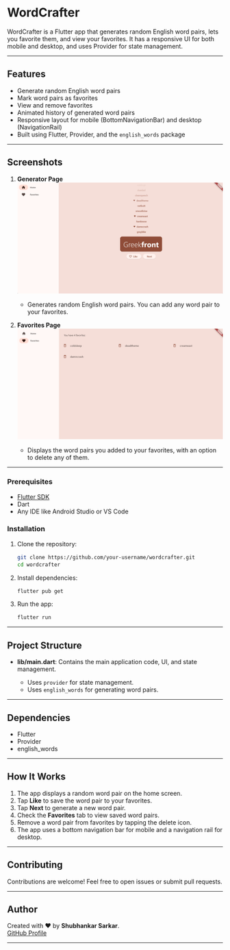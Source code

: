 # WordCrafter

WordCrafter is a Flutter app that generates random English word pairs, lets you favorite them, and view your favorites. It has a responsive UI for both mobile and desktop, and uses Provider for state management.

---

## Features

* Generate random English word pairs
* Mark word pairs as favorites
* View and remove favorites
* Animated history of generated word pairs
* Responsive layout for mobile (BottomNavigationBar) and desktop (NavigationRail)
* Built using Flutter, Provider, and the `english_words` package

---

## Screenshots

1. **Generator Page**
   ![Generator Page](https://github.com/shubhankar05sarkar/WordCrafter/blob/aab63167b1b460c430f01fdb8b98dbfc90be62f2/Generator%20Page.png)

   * Generates random English word pairs. You can add any word pair to your favorites.

2. **Favorites Page**
   ![Favorites Page](https://github.com/shubhankar05sarkar/WordCrafter/blob/aab63167b1b460c430f01fdb8b98dbfc90be62f2/Favourites%20Page.png)

   * Displays the word pairs you added to your favorites, with an option to delete any of them.

---

### Prerequisites

* [Flutter SDK](https://flutter.dev/docs/get-started/install)
* Dart
* Any IDE like Android Studio or VS Code

### Installation

1. Clone the repository:

   ```bash
   git clone https://github.com/your-username/wordcrafter.git
   cd wordcrafter
   ```

2. Install dependencies:

   ```bash
   flutter pub get
   ```

3. Run the app:

   ```bash
   flutter run
   ```

---

## Project Structure

* **lib/main.dart**: Contains the main application code, UI, and state management.

  * Uses `provider` for state management.
  * Uses `english_words` for generating word pairs.

---

## Dependencies

* Flutter
* Provider
* english\_words

---

## How It Works

1. The app displays a random word pair on the home screen.
2. Tap **Like** to save the word pair to your favorites.
3. Tap **Next** to generate a new word pair.
4. Check the **Favorites** tab to view saved word pairs.
5. Remove a word pair from favorites by tapping the delete icon.
6. The app uses a bottom navigation bar for mobile and a navigation rail for desktop.

---

## Contributing

Contributions are welcome! Feel free to open issues or submit pull requests.

---

## **Author**

Created with ❤️ by **Shubhankar Sarkar**.  
[GitHub Profile](https://github.com/shubhankar05sarkar)

---
